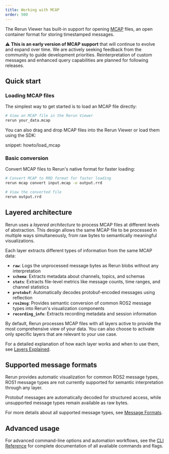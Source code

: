 ```yaml
---
title: Working with MCAP
order: 500
---
```


The Rerun Viewer has built-in support for opening [MCAP](https://mcap.dev/) files, an open container format for storing timestamped messages.

⚠️ **This is an early version of MCAP support** that will continue to evolve and expand over time. We are actively seeking feedback from the community to guide development priorities. Reinterpretation of custom messages and enhanced query capabilities are planned for following releases.

## Quick start

### Loading MCAP files

The simplest way to get started is to load an MCAP file directly:

```bash
# View an MCAP file in the Rerun Viewer
rerun your_data.mcap
```

You can also drag and drop MCAP files into the Rerun Viewer or load them using the SDK:

snippet: howto/load_mcap

### Basic conversion

Convert MCAP files to Rerun's native format for faster loading:

```bash
# Convert MCAP to RRD format for faster loading
rerun mcap convert input.mcap -o output.rrd

# View the converted file
rerun output.rrd
```

## Layered architecture

Rerun uses a _layered architecture_ to process MCAP files at different levels of abstraction. This design allows the same MCAP file to be processed in multiple ways simultaneously, from raw bytes to semantically meaningful visualizations.

Each layer extracts different types of information from the same MCAP data:

- **`raw`**: Logs the unprocessed message bytes as Rerun blobs without any interpretation
- **`schema`**: Extracts metadata about channels, topics, and schemas
- **`stats`**: Extracts file-level metrics like message counts, time ranges, and channel statistics
- **`protobuf`**: Automatically decodes protobuf-encoded messages using reflection
- **`ros2msg`**: Provides semantic conversion of common ROS2 message types into Rerun's visualization components
- **`recording_info`**: Extracts recording metadata and session information

By default, Rerun processes MCAP files with all layers active to provide the most comprehensive view of your data. You can also choose to activate only specific layers that are relevant to your use case.

For a detailed explanation of how each layer works and when to use them, see [Layers Explained](mcap/layers-explained.md).

## Supported message formats

Rerun provides automatic visualization for common ROS2 message types, ROS1 message types are not currently supported for semantic interpretation through any layer.

Protobuf messages are automatically decoded for structured access, while unsupported message types remain available as raw bytes.

For more details about all supported message types, see [Message Formats](mcap/message-formats.md).

## Advanced usage

For advanced command-line options and automation workflows, see the [CLI Reference](mcap/cli-reference.md) for complete documentation of all available commands and flags.
